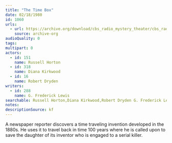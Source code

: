 ```yaml
---
title: "The Time Box"
date: 02/18/1980
id: 1060
urls: 
  - url: https://archive.org/download/cbs_radio_mystery_theater/cbs_radio_mystery_theater-1051-1100.zip/cbs_radio_mystery_theater-1051-1100%2Fcbsrmt_1060_the_time_box.mp3
    source: archive-org
audioQuality: 0
tags: 
multipart: 0
actors:  
  - id: 151
    name: Russell Horton  
  - id: 318
    name: Diana Kirkwood  
  - id: 16
    name: Robert Dryden
writers:  
  - id: 288
    name: G. Frederick Lewis
searchable: Russell Horton,Diana Kirkwood,Robert Dryden G. Frederick Lewis
notes: 
descriptionSource: kf
---
```

A newspaper reporter discovers a time traveling invention developed in the 1880s. He uses it to travel back in time 100 years where he is called upon to save the daughter of its inventor who is engaged to a serial killer.